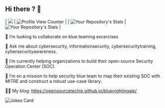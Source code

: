 ## Hi there ? 👋



| ![](https://api.visitorbadge.io/api/VisitorHit?user=OpenSourceTechie&repo=github-visitors-badge&countColor=%237B1E7A)        | ![Profile View Counter](https://komarev.com/ghpvc/?username=OpenSourceTechie)           |
| ![Your Repository's Stats](https://github-readme-stats.vercel.app/api?username=OpenSourceTechie&show_icons=true)     | ![Your Repository's Stats](https://github-readme-stats.vercel.app/api/top-langs/?username=OpenSourceTechie&theme=blue-green) |



<!--
**open-source-techie/open-source-techie** is a ✨ _special_ ✨ repository because its `README.md` (this file) appears on your GitHub profile.

Here are some ideas to get you started:

- 🔭 I’m currently working on ...
- 🌱 I’m currently learning ...
- 👯 I’m looking to collaborate on ...
- 🤔 I’m looking for help with ...
- 💬 Ask me about ...
- 📫 How to reach me: ...
- 😄 Pronouns: ...
- ⚡ Fun fact: ...
-->


👯 I’m looking to collaborate on blue teaming excercises

💬  Ask me about cybersecurity, informationsecurity, cybersecuritytraining, cybersecurityawareness.

🌱 I’m currently helping organizations to build their open-source Security Operation Center (SOC).

🔭 I’m on a mission to help security blue team to map their existing SOC with MITRE and construct a robust use-case library.

👨‍💻 My blog: https://opensourcetechie.github.io/bluenightingale/


![Jokes Card](https://readme-jokes.vercel.app/api)


